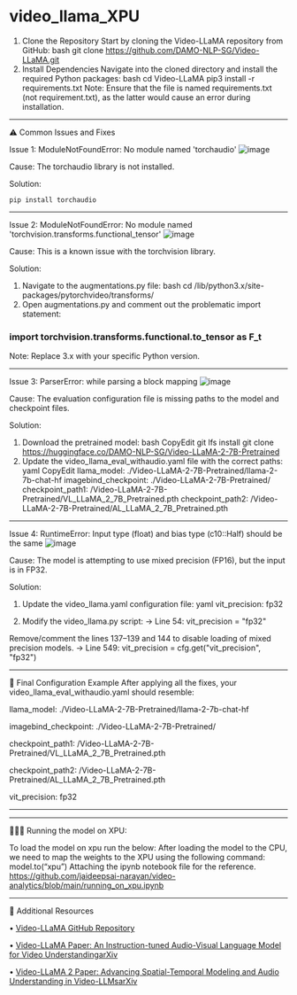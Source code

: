 # video_llama_XPU

1. Clone the Repository
Start by cloning the Video-LLaMA repository from GitHub:
bash
git clone https://github.com/DAMO-NLP-SG/Video-LLaMA.git
2. Install Dependencies
Navigate into the cloned directory and install the required Python packages:
bash
cd Video-LLaMA
pip3 install -r requirements.txt
Note: Ensure that the file is named requirements.txt (not requirement.txt), as the latter would cause an error during installation.
________________________________________
⚠️ Common Issues and Fixes

Issue 1: ModuleNotFoundError: No module named 'torchaudio'
![image](https://github.com/user-attachments/assets/0ade8b16-c3f0-4e1a-abb7-6e367661c636)

Cause: The torchaudio library is not installed. 
 
Solution:
```
pip install torchaudio
```
________________________________________
Issue 2: ModuleNotFoundError: No module named 'torchvision.transforms.functional_tensor'
![image](https://github.com/user-attachments/assets/fecfb113-e69f-498d-b782-34700b12aee7)

Cause: This is a known issue with the torchvision library. 
 
Solution:
1.	Navigate to the augmentations.py file:
bash
cd /lib/python3.x/site-packages/pytorchvideo/transforms/
2.	Open augmentations.py and comment out the problematic import statement:
### import torchvision.transforms.functional.to_tensor as F_t

Note: Replace 3.x with your specific Python version.
________________________________________
Issue 3: ParserError: while parsing a block mapping
![image](https://github.com/user-attachments/assets/74ccebbb-dfd0-42b2-9d53-0a7bb878e8c3)

Cause: The evaluation configuration file is missing paths to the model and checkpoint files. 
 
Solution:
1.	Download the pretrained model:
bash
CopyEdit
git lfs install
git clone https://huggingface.co/DAMO-NLP-SG/Video-LLaMA-2-7B-Pretrained
2.	Update the video_llama_eval_withaudio.yaml file with the correct paths:
yaml
CopyEdit
llama_model: ./Video-LLaMA-2-7B-Pretrained/llama-2-7b-chat-hf
imagebind_checkpoint: ./Video-LLaMA-2-7B-Pretrained/
checkpoint_path1: /Video-LLaMA-2-7B-Pretrained/VL_LLaMA_2_7B_Pretrained.pth
checkpoint_path2: /Video-LLaMA-2-7B-Pretrained/AL_LLaMA_2_7B_Pretrained.pth
________________________________________
Issue 4: RuntimeError: Input type (float) and bias type (c10::Half) should be the same
![image](https://github.com/user-attachments/assets/de50becd-e1d3-4d5b-b253-1325d5e4aa92)

Cause: The model is attempting to use mixed precision (FP16), but the input is in FP32. 
 
Solution:
1.	Update the video_llama.yaml configuration file:
yaml
vit_precision: fp32

3.	Modify the video_llama.py script:
-> Line 54:
vit_precision = "fp32"

Remove/comment the lines 137–139 and 144 to disable loading of mixed precision models.
-> Line 549:
vit_precision = cfg.get("vit_precision", "fp32")
________________________________________
📄 Final Configuration Example
After applying all the fixes, your video_llama_eval_withaudio.yaml should resemble:

llama_model: ./Video-LLaMA-2-7B-Pretrained/llama-2-7b-chat-hf

imagebind_checkpoint: ./Video-LLaMA-2-7B-Pretrained/

checkpoint_path1: /Video-LLaMA-2-7B-Pretrained/VL_LLaMA_2_7B_Pretrained.pth

checkpoint_path2: /Video-LLaMA-2-7B-Pretrained/AL_LLaMA_2_7B_Pretrained.pth

vit_precision: fp32
________________________________________
________________________________________
👩🏻‍💻 Running the model on XPU:

To load the model on xpu run the below:
After loading the model to the CPU, we need to map the weights to the XPU using the following command:
model.to(“xpu”)
Attaching the ipynb notebook file for the reference. 
https://github.com/jaideepsai-narayan/video-analytics/blob/main/running_on_xpu.ipynb
________________________________________

🔗 Additional Resources

•	[Video-LLaMA GitHub Repository](https://github.com/DAMO-NLP-SG/Video-LLaMA)

•	[Video-LLaMA Paper: An Instruction-tuned Audio-Visual Language Model for Video UnderstandingarXiv](https://arxiv.org/abs/2306.02858)

•	[Video-LLaMA 2 Paper: Advancing Spatial-Temporal Modeling and Audio Understanding in Video-LLMsarXiv](https://arxiv.org/abs/2406.07476)
